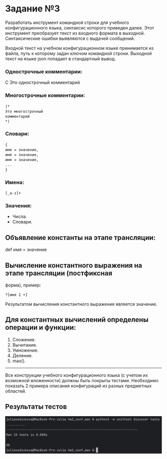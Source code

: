 # Задание №3

Разработать инструмент командной строки для учебного конфигурационного языка, синтаксис которого приведен далее. Этот инструмент преобразует текст из входного формата в выходной. Синтаксические ошибки выявляются с выдачей сообщений.

Входной текст на учебном конфигурационном языке принимается из файла, путь к которому задан ключом командной строки. Выходной текст на языке json попадает в стандартный вывод.

### Однострочные комментарии:

C Это однострочный комментарий

### Многострочные комментарии:

```
(*
Это многострочный
комментарий
*)
```

### Словари:

```
{
имя = значение,
имя = значение,
имя = значение,
...
}
```

### Имена:

```
[_a-z]+
```

### Значения:

* Числа.
* Словари.

## Объявление константы на этапе трансляции:

def имя = значение

## Вычисление константного выражения на этапе трансляции (постфиксная
форма), пример:

```
?[имя 1 +]
```

Результатом вычисления константного выражения является значение.

## Для константных вычислений определены операции и функции:

1. Сложение.
2. Вычитание.
3. Умножение.
4. Деление.
5. max().

---

Все конструкции учебного конфигурационного языка (с учетом их возможной вложенности) должны быть покрыты тестами. Необходимо показать 2 примера описания конфигураций из разных предметных областей.

## Результаты тестов

![Скриншот](tests_hw2.png)